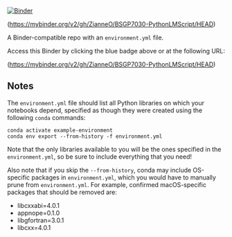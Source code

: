 [![Binder](http://mybinder.org/badge_logo.svg)](https://mybinder.org/v2/gh/ZianneO/BSGP7030-PythonLMScript/HEAD)

(https://mybinder.org/v2/gh/ZianneO/BSGP7030-PythonLMScript/HEAD)

A Binder-compatible repo with an `environment.yml` file.

Access this Binder by clicking the blue badge above or at the following URL:

(https://mybinder.org/v2/gh/ZianneO/BSGP7030-PythonLMScript/HEAD)

## Notes
The `environment.yml` file should list all Python libraries on which your notebooks
depend, specified as though they were created using the following `conda` commands:

```
conda activate example-environment
conda env export --from-history -f environment.yml
```

Note that the only libraries available to you will be the ones specified in
the `environment.yml`, so be sure to include everything that you need! 

Also note that if you skip the `--from-history`, conda may include OS-specific
packages in `environment.yml`, which you would have to manually prune from
`environment.yml`.  For example, confirmed macOS-specific packages that should
be removed are:

* libcxxabi=4.0.1
* appnope=0.1.0
* libgfortran=3.0.1
* libcxx=4.0.1

